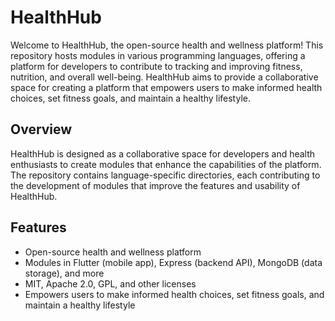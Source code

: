 # HealthHub

Welcome to HealthHub, the open-source health and wellness platform! This repository hosts modules in various programming languages, offering a platform for developers to contribute to tracking and improving fitness, nutrition, and overall well-being. HealthHub aims to provide a collaborative space for creating a platform that empowers users to make informed health choices, set fitness goals, and maintain a healthy lifestyle.

## Overview

HealthHub is designed as a collaborative space for developers and health enthusiasts to create modules that enhance the capabilities of the platform. The repository contains language-specific directories, each contributing to the development of modules that improve the features and usability of HealthHub.

## Features

- Open-source health and wellness platform
- Modules in Flutter (mobile app), Express (backend API), MongoDB (data storage), and more
- MIT, Apache 2.0, GPL, and other licenses
- Empowers users to make informed health choices, set fitness goals, and maintain a healthy lifestyle
